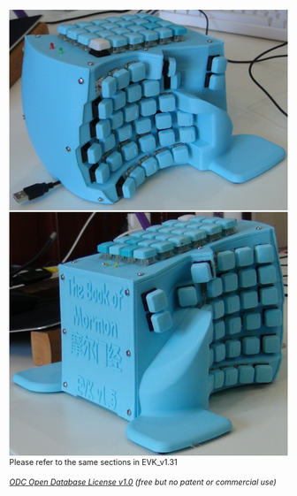 ![](Keyboard0.JPG) 
![](Keyboard1.JPG)  
Please refer to the same sections in EVK_v1.31


###### [ODC Open Database License v1.0](https://choosealicense.com/appendix/)  (free but no patent or commercial use)
